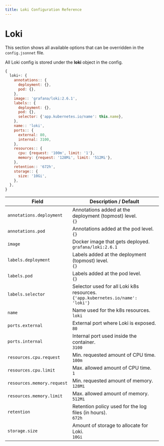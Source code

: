 ```yaml
---
title: Loki Configuration Reference
---
```


# Loki

This section shows all available options that can be overridden in the `config.jsonnet` file.

All Loki config is stored under the **loki** object in the config.

```js
{
  loki+: {
    annotations:: {
      deployment: {},
      pod: {},
    },
    image:: 'grafana/loki:2.6.1',
    labels:: {
      deployment: {},
      pod: {},
      selector: {'app.kubernetes.io/name': this.name},
    },
    name:: 'loki',
    ports:: {
      external: 80,
      internal: 3100,
    },
    resources:: {
      cpu: {request: '100m', limit: '1'},
      memory: {request: '128Mi', limit: '512Mi'},
    },
    retention:: '672h',
    storage:: {
      size: '10Gi',
    },
  },
}
```

| Field | Description / Default |
| --- | --- |
| `annotations.deployment` | Annotations added at the deployment (topmost) level. <br> `{}` |
| `annotations.pod` | Annotations added at the pod level. <br> `{}` |
| `image` | Docker image that gets deployed. <br> `grafana/loki:2.6.1` |
| `labels.deployment` | Labels added at the deployment (topmost) level. <br> `{}` |
| `labels.pod` | Labels added at the pod level. <br> `{}` |
| `labels.selector` | Selector used for all Loki k8s resources. <br> `{'app.kubernetes.io/name': 'loki'}` |
| `name` | Name used for the k8s resources. <br> `loki` |
| `ports.external` | External port where Loki is exposed. <br> `80` |
| `ports.internal` | Internal port used inside the container. <br> `3100` |
| `resources.cpu.request` | Min. requested amount of CPU time. <br> `100m` |
| `resources.cpu.limit` | Max. allowed amount of CPU time. <br> `1` |
| `resources.memory.request` | Min. requested amount of memory. <br> `128Mi` |
| `resources.memory.limit` | Max. allowed amount of memory. <br> `512Mi` |
| `retention` | Retention policy used for the log files (in hours). <br> `672h` |
| `storage.size` | Amount of storage to allocate for Loki. <br> `10Gi` |
